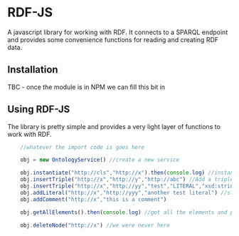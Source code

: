 # RDF-JS

A javascript library for working with RDF. It connects to a SPARQL endpoint and provides some convenience functions for reading and creating RDF data. 

## Installation

TBC - once the module is in NPM we can fill this bit in

## Using RDF-JS

The library is pretty simple and provides a very light layer of functions to work with RDF.

```js
    //whatever the import code is goes here 

    obj = new OntologyService() //create a new service

    obj.instantiate("http://cls","http://x").then(console.log) //instantiate an RDFS class as http://x
    obj.insertTriple("http://x","http://y","http://abc") //Add a triple
    obj.insertTriple("http://x","http://yy","test","LITERAL","xsd:string") //add a literal triple
    obj.addLiteral("http://x","http://yyy","another test literal") //slightly easier way to add a literal
    obj.addComment("http://x","this is a comment")

    obj.getAllElements().then(console.log) //get all the elements and print them
    
    obj.deleteNode("http://x") //we were never here
```



